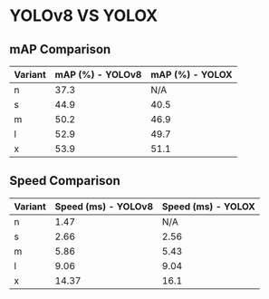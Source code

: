 ---
---

# YOLOv8 VS YOLOX

## mAP Comparison

| Variant | mAP (%) - YOLOv8 | mAP (%) - YOLOX |
| ------- | ---------------- | --------------- |
| n       | 37.3             | N/A             |
| s       | 44.9             | 40.5            |
| m       | 50.2             | 46.9            |
| l       | 52.9             | 49.7            |
| x       | 53.9             | 51.1            |

## Speed Comparison

| Variant | Speed (ms) - YOLOv8 | Speed (ms) - YOLOX |
| ------- | ------------------- | ------------------ |
| n       | 1.47                | N/A                |
| s       | 2.66                | 2.56               |
| m       | 5.86                | 5.43               |
| l       | 9.06                | 9.04               |
| x       | 14.37               | 16.1               |
